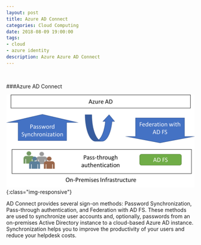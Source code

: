 ```yaml
---
layout: post
title: Azure AD Connect
categories: Cloud Computing
date: 2018-08-09 19:00:00
tags:
- cloud
- azure identity
description: Azure Azure AD Connect
---
```

<br/>

###Azure AD Connect          

![Azure](/img/AzureADConnect/AzureADConnect.jpg){:class="img-responsive"}
<br/>

AD Connect provides several sign-on methods: Password Synchronization, Pass-through authentication, and Federation with AD FS. These methods are used to synchronize user accounts and, optionally, passwords from an on-premises Active Directory instance to a cloud-based Azure AD instance. Synchronization helps you to improve the productivity of your users and reduce your helpdesk costs.                    

